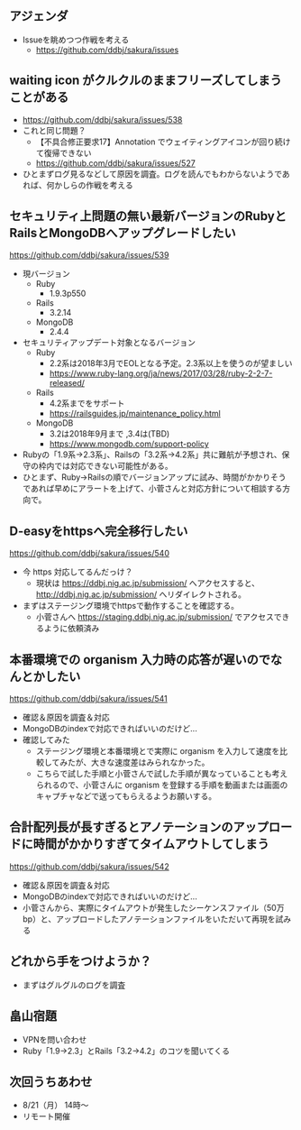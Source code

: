 ## アジェンダ

* Issueを眺めつつ作戦を考える
    * https://github.com/ddbj/sakura/issues


## waiting icon がクルクルのままフリーズしてしまうことがある

* https://github.com/ddbj/sakura/issues/538
* これと同じ問題？
    * 【不具合修正要求17】Annotation でウェイティングアイコンが回り続けて復帰できない
    * https://github.com/ddbj/sakura/issues/527
* ひとまずログ見るなどして原因を調査。ログを読んでもわからないようであれば、何かしらの作戦を考える


## セキュリティ上問題の無い最新バージョンのRubyとRailsとMongoDBへアップグレードしたい

https://github.com/ddbj/sakura/issues/539

* 現バージョン
    * Ruby
        * 1.9.3p550
    * Rails
        * 3.2.14
    * MongoDB
        * 2.4.4
* セキュリティアップデート対象となるバージョン
    * Ruby
        * 2.2系は2018年3月でEOLとなる予定。2.3系以上を使うのが望ましい
        * https://www.ruby-lang.org/ja/news/2017/03/28/ruby-2-2-7-released/
    * Rails
        * 4.2系までをサポート
        * https://railsguides.jp/maintenance_policy.html
    * MongoDB
        * 3.2は2018年9月まで ,3.4は(TBD)
        * https://www.mongodb.com/support-policy
* Rubyの「1.9系→2.3系」、Railsの「3.2系→4.2系」共に難航が予想され、保守の枠内では対応できない可能性がある。
* ひとまず、Ruby→Railsの順でバージョンアップに試み、時間がかかりそうであれば早めにアラートを上げて、小菅さんと対応方針について相談する方向で。


## D-easyをhttpsへ完全移行したい

https://github.com/ddbj/sakura/issues/540

* 今 https 対応してるんだっけ？
    * 現状は https://ddbj.nig.ac.jp/submission/ へアクセスすると、 http://ddbj.nig.ac.jp/submission/ へリダイレクトされる。
* まずはステージング環境でhttpsで動作することを確認する。
    * 小菅さんへ https://staging.ddbj.nig.ac.jp/submission/ でアクセスできるように依頼済み
    

## 本番環境での organism 入力時の応答が遅いのでなんとかしたい

https://github.com/ddbj/sakura/issues/541

* 確認＆原因を調査＆対応
* MongoDBのindexで対応できればいいのだけど...
* 確認してみた
    * ステージング環境と本番環境とで実際に organism を入力して速度を比較してみたが、大きな速度差はみられなかった。
    * こちらで試した手順と小菅さんで試した手順が異なっていることも考えられるので、小菅さんに organism を登録する手順を動画または画面のキャプチャなどで送ってもらえるようお願いする。


## 合計配列長が長すぎるとアノテーションのアップロードに時間がかかりすぎてタイムアウトしてしまう

https://github.com/ddbj/sakura/issues/542

* 確認＆原因を調査＆対応
* MongoDBのindexで対応できればいいのだけど...
* 小菅さんから、実際にタイムアウトが発生したシーケンスファイル（50万bp）と、アップロードしたアノテーションファイルをいただいて再現を試みる


## どれから手をつけようか？

* まずはグルグルのログを調査


## 畠山宿題

* VPNを問い合わせ
* Ruby「1.9->2.3」とRails「3.2->4.2」のコツを聞いてくる


## 次回うちあわせ

* 8/21（月） 14時〜
* リモート開催





